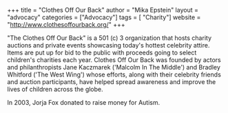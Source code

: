 +++
title = "Clothes Off Our Back"
author = "Mika Epstein"
layout = "advocacy"
categories = ["Advocacy"]
tags = [ "Charity"]
website = "http://www.clothesoffourback.org/"
+++

"The Clothes Off Our Back" is a 501 (c) 3 organization that hosts charity auctions and private events showcasing today's hottest celebrity attire. Items are put up for bid to the public with proceeds going to select children's charities each year. Clothes Off Our Back was founded by actors and philanthropists Jane Kaczmarek ('Malcolm In The Middle') and Bradley Whitford ('The West Wing') whose efforts, along with their celebrity friends and auction participants, have helped spread awareness and improve the lives of children across the globe.

In 2003, Jorja Fox donated to raise money for Autism.